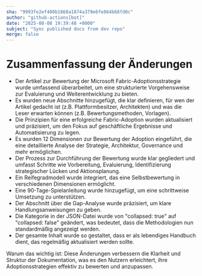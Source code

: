 ```yaml
---
sha: "9993fe2ef400b1868a1874a379e6fe864b68fd0c"
author: "github-actions[bot]"
date: "2025-08-08 19:39:48 +0000"
subject: "Sync published docs from dev repo"
merge: false
---
```


# Zusammenfassung der Änderungen

- Der Artikel zur Bewertung der Microsoft Fabric-Adoptionsstrategie wurde umfassend überarbeitet, um eine strukturierte Vorgehensweise zur Evaluierung und Weiterentwicklung zu bieten.
- Es wurden neue Abschnitte hinzugefügt, die klar definieren, für wen der Artikel gedacht ist (z.B. Plattformbesitzer, Architekten) und was die Leser erwarten können (z.B. Bewertungsmethoden, Vorlagen).
- Die Prinzipien für eine erfolgreiche Fabric-Adoption wurden aktualisiert und präzisiert, um den Fokus auf geschäftliche Ergebnisse und Automatisierung zu legen.
- Es wurden 12 Dimensionen zur Bewertung der Adoption eingeführt, die eine detaillierte Analyse der Strategie, Architektur, Governance und mehr ermöglichen.
- Der Prozess zur Durchführung der Bewertung wurde klar gegliedert und umfasst Schritte wie Vorbereitung, Evaluierung, Identifizierung strategischer Lücken und Aktionsplanung.
- Ein Reifegradmodell wurde integriert, das eine Selbstbewertung in verschiedenen Dimensionen ermöglicht.
- Eine 90-Tage-Spielanleitung wurde hinzugefügt, um eine schrittweise Umsetzung zu unterstützen.
- Der Abschnitt über die Gap-Analyse wurde präzisiert, um klare Handlungsanweisungen zu geben.
- Die Kategorie in der JSON-Datei wurde von "collapsed: true" auf "collapsed: false" geändert, was bedeutet, dass die Methodologien nun standardmäßig angezeigt werden.
- Der gesamte Inhalt wurde so gestaltet, dass er als lebendiges Handbuch dient, das regelmäßig aktualisiert werden sollte.

Warum das wichtig ist: Diese Änderungen verbessern die Klarheit und Struktur der Dokumentation, was es den Nutzern erleichtert, ihre Adoptionsstrategien effektiv zu bewerten und anzupassen.

